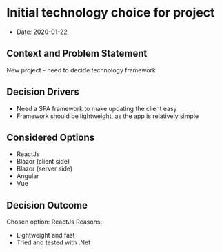 # Initial technology choice for project

* Date: 2020-01-22

## Context and Problem Statement

New project - need to decide technology framework

## Decision Drivers

* Need a SPA framework to make updating the client easy
* Framework should be lightweight, as the app is relatively simple

## Considered Options

* ReactJs
* Blazor (client side)
* Blazor (server side)
* Angular
* Vue

## Decision Outcome

Chosen option: ReactJs
Reasons: 
* Lightweight and fast
* Tried and tested with .Net

